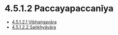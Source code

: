 # 4.5.1.2 Paccayapaccanīya

* [4.5.1.2.1 Vibhaṅgavāra](4.5.1.2/4.5.1.2.1.md)
* [4.5.1.2.2 Saṅkhyāvāra](4.5.1.2/4.5.1.2.2.md)

